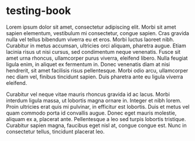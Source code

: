 # testing-book

Lorem ipsum dolor sit amet, consectetur adipiscing elit. Morbi sit amet sapien elementum, vestibulum mi consectetur, congue sapien. Cras gravida nulla vel tellus bibendum viverra eu et eros. Morbi luctus laoreet nibh. Curabitur in metus accumsan, ultricies orci aliquam, pharetra augue. Etiam lacinia risus ut nisi cursus, sed condimentum neque venenatis. Fusce sit amet urna rhoncus, ullamcorper purus viverra, eleifend libero. Nulla feugiat ligula enim, in aliquet ex fermentum in. Donec venenatis diam at nisi hendrerit, sit amet facilisis risus pellentesque. Morbi odio arcu, ullamcorper nec diam vel, finibus tincidunt sapien. Duis pharetra ante eu ligula viverra eleifend.

Curabitur vel neque vitae mauris rhoncus gravida id ac lacus. Morbi interdum ligula massa, ut lobortis magna ornare in. Integer et nibh lorem. Proin ultricies erat quis mi pulvinar, in efficitur est lobortis. Duis et metus vel quam commodo porta id convallis augue. Donec eget mauris molestie, aliquam ex a, placerat ante. Pellentesque a leo sed turpis lobortis tristique. Curabitur sapien magna, faucibus eget nisl at, congue congue est. Nunc in consectetur tellus, tincidunt placerat leo.
